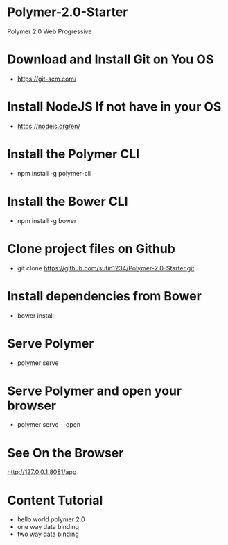 # Polymer-2.0-Starter
Polymer 2.0 Web Progressive

# Download and Install Git on You OS
- https://git-scm.com/

# Install NodeJS If not have in your OS
- https://nodejs.org/en/

# Install the Polymer CLI
- npm install -g polymer-cli

# Install the Bower CLI
- npm install -g bower

# Clone project files on Github
- git clone https://github.com/sutin1234/Polymer-2.0-Starter.git

# Install dependencies from Bower
- bower install

# Serve Polymer 
- polymer serve

# Serve Polymer and open your browser
- polymer serve --open

# See On the Browser
http://127.0.0.1:8081/app

# Content Tutorial
- hello world polymer 2.0
- one way data binding
- two way data binding

